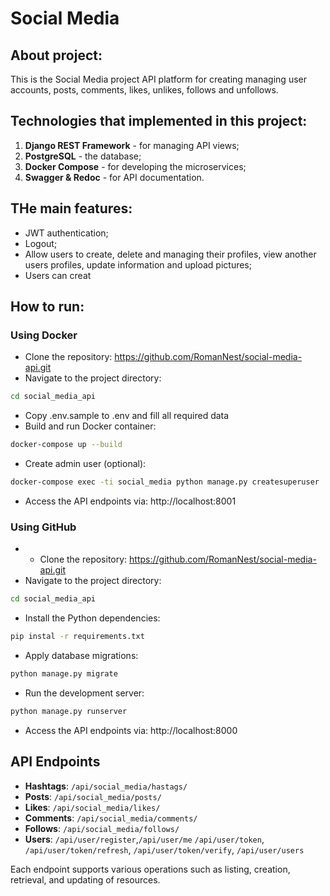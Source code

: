 # Social Media

## About project:
This is the Social Media project API platform for creating managing user accounts, posts, comments, likes, unlikes, follows and unfollows.

## Technologies that implemented in this project:
1. **Django REST Framework** - for managing API views;
2. **PostgreSQL** - the database;
3. **Docker Compose** - for developing the microservices;
4. **Swagger & Redoc** - for API documentation.

## THe main features:
* JWT authentication;
* Logout;
* Allow users to create, delete and managing their profiles, view another users profiles, update information and upload pictures;
* Users can creat

## How to run:
### Using Docker

- Clone the repository: https://github.com/RomanNest/social-media-api.git
- Navigate to the project directory: 
```bash
cd social_media_api
```
- Copy .env.sample to .env and fill all required data
- Build and run Docker container:
``` bash
docker-compose up --build
```
- Create admin user (optional):
``` bash
docker-compose exec -ti social_media python manage.py createsuperuser
```
- Access the API endpoints via: http://localhost:8001

### Using GitHub

- - Clone the repository: https://github.com/RomanNest/social-media-api.git
- Navigate to the project directory: 
```bash
cd social_media_api
```
- Install the Python dependencies:
```bash
pip instal -r requirements.txt
```
- Apply database migrations:
```bash
python manage.py migrate
```
- Run the development server:
```bash
python manage.py runserver
```
- Access the API endpoints via: http://localhost:8000

## API Endpoints
- **Hashtags**: `/api/social_media/hastags/`
- **Posts**: `/api/social_media/posts/`
- **Likes**: `/api/social_media/likes/`
- **Comments**: `/api/social_media/comments/`
- **Follows**: `/api/social_media/follows/`
- **Users**: `/api/user/register`,`/api/user/me` `/api/user/token`, `/api/user/token/refresh`, `/api/user/token/verify`, `/api/user/users`

Each endpoint supports various operations such as listing, creation, retrieval, and updating of resources.
